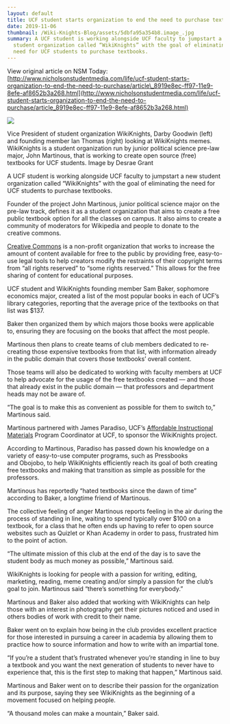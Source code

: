 ```yaml
---
layout: default
title: UCF student starts organization to end the need to purchase textbooks
date: 2019-11-06
thumbnail: /Wiki-Knights-Blog/assets/5dbfa95a354b8.image_.jpg
summary: A UCF student is working alongside UCF faculty to jumpstart a new
  student organization called “WikiKnights” with the goal of eliminating the
  need for UCF students to purchase textbooks.
---
```

View original article on NSM Today: [http://www.nicholsonstudentmedia.com/life/ucf-student-starts-organization-to-end-the-need-to-purchase/article\_8919e8ec-ff97-11e9-8efe-af8652b3a268.html](http://www.nicholsonstudentmedia.com/life/ucf-student-starts-organization-to-end-the-need-to-purchase/article_8919e8ec-ff97-11e9-8efe-af8652b3a268.html)

![](/Wiki-Knights-Blog/assets/5dbfa95a354b8.image_.jpg)

Vice President of student organization WikiKnights, Darby Goodwin (left) and founding member Ian Thomas (right) looking at WikiKnights memes. WikiKnights is a student organization run by junior political science pre-law major, John Martinous, that is working to create open source (free) textbooks for UCF students. Image by Desrae Grant

A UCF student is working alongside UCF faculty to jumpstart a new student organization called “WikiKnights” with the goal of eliminating the need for UCF students to purchase textbooks. 

Founder of the project John Martinous, junior political science major on the pre-law track, defines it as a student organization that aims to create a free public textbook option for all the classes on campus. It also aims to create a community of moderators for Wikipedia and people to donate to the creative commons.

[Creative Commons](https://creativecommons.org/) is a non-profit organization that works to increase the amount of content available for free to the public by providing free, easy-to-use legal tools to help creators modify the restraints of their copyright terms from “all rights reserved” to “some rights reserved.” This allows for the free sharing of content for educational purposes.

UCF student and WikiKnights founding member Sam Baker, sophomore economics major, created a list of the most popular books in each of UCF’s library categories, reporting that the average price of the textbooks on that list was $137.

Baker then organized them by which majors those books were applicable to, ensuring they are focusing on the books that affect the most people. 

Martinous then plans to create teams of club members dedicated to re-creating those expensive textbooks from that list, with information already in the public domain that covers those textbooks’ overall content. 

Those teams will also be dedicated to working with faculty members at UCF to help advocate for the usage of the free textbooks created ⁠— and those that already exist in the public domain ⁠— that professors and department heads may not be aware of. 

“The goal is to make this as convenient as possible for them to switch to,” Martinous said.

Martinous partnered with James Paradiso, UCF’s [Affordable Instructional Materials](https://provost.ucf.edu/initiatives/affordability/) Program Coordinator at UCF, to sponsor the WikiKnights project.

According to Martinous, Paradiso has passed down his knowledge on a variety of easy-to-use computer programs, such as Pressbooks and Obojobo, to help WikiKnights efficiently reach its goal of both creating free textbooks and making that transition as simple as possible for the professors. 

Martinous has reportedly “hated textbooks since the dawn of time” according to Baker, a longtime friend of Martinous. 

The collective feeling of anger Martinous reports feeling in the air during the process of standing in line, waiting to spend typically over $100 on a textbook, for a class that he often ends up having to refer to open source websites such as Quizlet or Khan Academy in order to pass, frustrated him to the point of action.

“The ultimate mission of this club at the end of the day is to save the student body as much money as possible,” Martinous said. 

WikiKnights is looking for people with a passion for writing, editing, marketing, reading, meme creating and/or simply a passion for the club’s goal to join. Martinous said “there’s something for everybody.” 

Martinous and Baker also added that working with WikiKnights can help those with an interest in photography get their pictures noticed and used in others bodies of work with credit to their name.

Baker went on to explain how being in the club provides excellent practice for those interested in pursuing a career in academia by allowing them to practice how to source information and how to write with an impartial tone.

“If you’re a student that’s frustrated whenever you’re standing in line to buy a textbook and you want the next generation of students to never have to experience that, this is the first step to making that happen,” Martinous said.

Martinous and Baker went on to describe their passion for the organization and its purpose, saying they see WikiKnights as the beginning of a movement focused on helping people.

“A thousand moles can make a mountain,” Baker said.